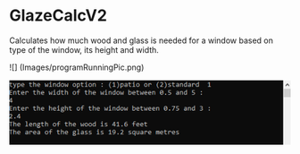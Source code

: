 # GlazeCalcV2

Calculates how much wood and glass is needed for a window based on type of the window, its height and width.

![] (Images/programRunningPic.png)

<img src="Images/programRunningPic.png" >
